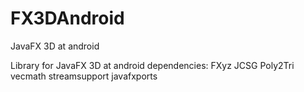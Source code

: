 # FX3DAndroid
JavaFX 3D at android

Library for JavaFX 3D at android
dependencies:
FXyz
JCSG
Poly2Tri
vecmath
streamsupport
javafxports
